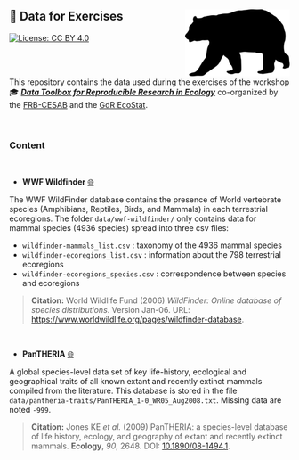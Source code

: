 ## :open_file_folder: Data for Exercises <img src="img/icon-ursus.png" height="120" align="right"/>

[![License: CC
BY 4.0](https://img.shields.io/badge/License-CC%20BY%204.0-lightgreen.svg)](https://choosealicense.com/licenses/cc-by-4.0/)

<br /><br />

This repository contains the data used during the exercises of the workshop 
:mortar_board: 
[**_Data Toolbox for Reproducible Research in Ecology_**](https://rdatatoolbox.github.io) 
co-organized by the 
[FRB-CESAB](https://www.fondationbiodiversite.fr/en/about-the-foundation/le-cesab/) 
and the 
[GdR EcoStat](https://sites.google.com/site/gdrecostat/).


<br />

### Content

<br />

- **WWF Wildfinder** [:globe_with_meridians:](https://www.worldwildlife.org/pages/wildfinder-database)

The WWF WildFinder database contains the presence of World vertebrate species (Amphibians, Reptiles, Birds, and Mammals) in each terrestrial ecoregions. The folder `data/wwf-wildfinder/` only contains data for mammal species (4936 species) spread into three csv files:

  - `wildfinder-mammals_list.csv` : taxonomy of the 4936 mammal species
  - `wildfinder-ecoregions_list.csv` : information about the 798 terrestrial ecoregions
  - `wildfinder-ecoregions_species.csv` : correspondence between species and ecoregions

> **Citation:** World Wildlife Fund (2006) _WildFinder: Online database of species distributions_. Version Jan-06. URL: https://www.worldwildlife.org/pages/wildfinder-database.

<br />

- **PanTHERIA** [:globe_with_meridians:](https://esajournals.onlinelibrary.wiley.com/doi/10.1890/08-1494.1)

A global species-level data set of key life-history, ecological and geographical traits of all known extant and recently extinct mammals compiled from the literature. This database is stored in the file  `data/pantheria-traits/PanTHERIA_1-0_WR05_Aug2008.txt`. Missing data are noted `-999`.

> **Citation:** Jones KE _et al._ (2009) PanTHERIA: a species-level database of life history, ecology, and geography of extant and recently extinct mammals. **Ecology**, _90_, 2648. DOI: [10.1890/08-1494.1](https://doi.org/10.1890/08-1494.1).
